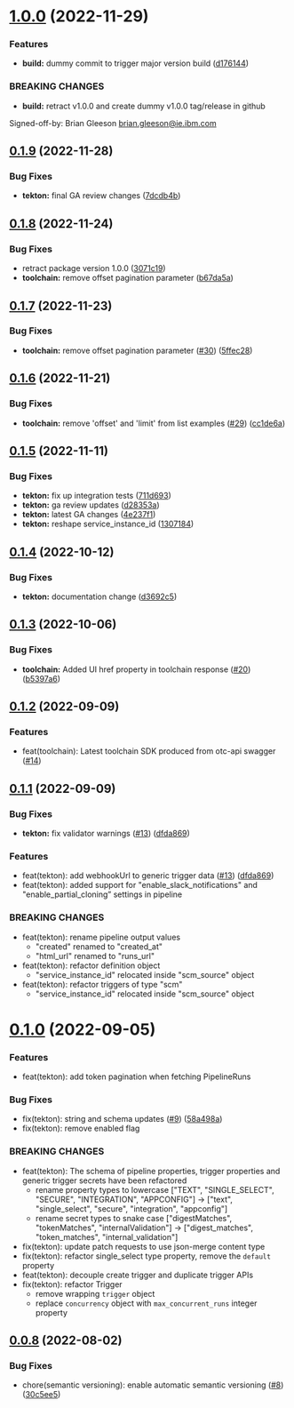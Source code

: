 # [1.0.0](https://github.com/IBM/continuous-delivery-go-sdk/compare/v0.1.9...v1.0.0) (2022-11-29)


### Features

* **build:** dummy commit to trigger major version build ([d176144](https://github.com/IBM/continuous-delivery-go-sdk/commit/d176144866e81c690843a3a780729d614f8daf6a))


### BREAKING CHANGES

* **build:** retract v1.0.0 and create dummy v1.0.0 tag/release in github

Signed-off-by: Brian Gleeson <brian.gleeson@ie.ibm.com>

## [0.1.9](https://github.com/IBM/continuous-delivery-go-sdk/compare/v0.1.8...v0.1.9) (2022-11-28)


### Bug Fixes

* **tekton:** final GA review changes ([7dcdb4b](https://github.com/IBM/continuous-delivery-go-sdk/commit/7dcdb4b7f39539c0c0e3af6b84908f7e28951bb1))

## [0.1.8](https://github.com/IBM/continuous-delivery-go-sdk/compare/v0.1.7...v0.1.8) (2022-11-24)


### Bug Fixes

* retract package version 1.0.0 ([3071c19](https://github.com/IBM/continuous-delivery-go-sdk/commit/3071c19dbdf0a50698ed08471fe251ebe0f0fe6a))
* **toolchain:** remove offset pagination parameter ([b67da5a](https://github.com/IBM/continuous-delivery-go-sdk/commit/b67da5a75ce7456e7f37c670b52f2186bfbed870))

## [0.1.7](https://github.com/IBM/continuous-delivery-go-sdk/compare/v0.1.6...v0.1.7) (2022-11-23)


### Bug Fixes

* **toolchain:** remove offset pagination parameter ([#30](https://github.com/IBM/continuous-delivery-go-sdk/issues/30)) ([5ffec28](https://github.com/IBM/continuous-delivery-go-sdk/commit/5ffec2827bf178d6a18076dd5b12a1b0c9ed70e0))

## [0.1.6](https://github.com/IBM/continuous-delivery-go-sdk/compare/v0.1.5...v0.1.6) (2022-11-21)


### Bug Fixes

* **toolchain:** remove 'offset' and 'limit' from list examples ([#29](https://github.com/IBM/continuous-delivery-go-sdk/issues/29)) ([cc1de6a](https://github.com/IBM/continuous-delivery-go-sdk/commit/cc1de6a1e47e5002f7e7c01f6d227da649622ac8))

## [0.1.5](https://github.com/IBM/continuous-delivery-go-sdk/compare/v0.1.4...v0.1.5) (2022-11-11)


### Bug Fixes

* **tekton:** fix up integration tests ([711d693](https://github.com/IBM/continuous-delivery-go-sdk/commit/711d69331ebad33afaf59b6088fc8bbbdae39f90))
* **tekton:** ga review updates ([d28353a](https://github.com/IBM/continuous-delivery-go-sdk/commit/d28353a420143e559ba93c17d0b267ff77eab241))
* **tekton:** latest GA changes ([4e237f1](https://github.com/IBM/continuous-delivery-go-sdk/commit/4e237f1b143ff4231899f2988e36f1cfc1f25414))
* **tekton:** reshape service_instance_id ([1307184](https://github.com/IBM/continuous-delivery-go-sdk/commit/1307184862f1b7ca71844c6a325e6ff773e98187))

## [0.1.4](https://github.com/IBM/continuous-delivery-go-sdk/compare/v0.1.3...v0.1.4) (2022-10-12)


### Bug Fixes

* **tekton:** documentation change ([d3692c5](https://github.com/IBM/continuous-delivery-go-sdk/commit/d3692c50baf6d40b826af83c60547070f0039374))

## [0.1.3](https://github.com/IBM/continuous-delivery-go-sdk/compare/v0.1.2...v0.1.3) (2022-10-06)


### Bug Fixes

* **toolchain:** Added UI href property in toolchain response ([#20](https://github.com/IBM/continuous-delivery-go-sdk/issues/20)) ([b5397a6](https://github.com/IBM/continuous-delivery-go-sdk/commit/b5397a6d3e84f6f62f7dbfe2c8c240b134fe6fcc))

## [0.1.2](https://github.com/IBM/continuous-delivery-go-sdk/compare/v0.1.1...v0.1.2) (2022-09-09)

### Features

* feat(toolchain): Latest toolchain SDK produced from otc-api swagger ([#14](https://github.com/IBM/continuous-delivery-go-sdk/pull/14))

## [0.1.1](https://github.com/IBM/continuous-delivery-go-sdk/compare/v0.1.0...v0.1.1) (2022-09-09)

### Bug Fixes

* **tekton:** fix validator warnings ([#13](https://github.com/IBM/continuous-delivery-go-sdk/pull/13)) ([dfda869](https://github.com/IBM/continuous-delivery-go-sdk/commit/dfda869446493414aef36a616d5755d73a9274fc))

### Features

* feat(tekton): add webhookUrl to generic trigger data ([#13](https://github.com/IBM/continuous-delivery-go-sdk/pull/13)) ([dfda869](https://github.com/IBM/continuous-delivery-go-sdk/commit/dfda869446493414aef36a616d5755d73a9274fc))
* feat(tekton): added support for "enable_slack_notifications" and "enable_partial_cloning” settings in pipeline
### BREAKING CHANGES

* feat(tekton): rename pipeline output values
  * "created" renamed to "created_at"
  * "html_url" renamed to "runs_url"
* feat(tekton): refactor definition object
  * "service_instance_id" relocated inside "scm_source" object
* feat(tekton): refactor triggers of type "scm"
  * "service_instance_id" relocated inside "scm_source" object

# [0.1.0](https://github.com/IBM/continuous-delivery-go-sdk/compare/v0.0.8...v0.1.0) (2022-09-05)

### Features

* feat(tekton): add token pagination when fetching PipelineRuns

### Bug Fixes

* fix(tekton): string and schema updates ([#9](https://github.com/IBM/continuous-delivery-go-sdk/issues/9)) ([58a498a](https://github.com/IBM/continuous-delivery-go-sdk/commit/58a498a4ee9e031dcd0fa7bc141a3b69c95d8f34))
* fix(tekton): remove enabled flag

### BREAKING CHANGES

* feat(tekton): The schema of pipeline properties, trigger properties and generic trigger secrets have been refactored
  * rename property types to lowercase ["TEXT", "SINGLE_SELECT", "SECURE", "INTEGRATION", "APPCONFIG"] -> ["text", "single_select", "secure", "integration", "appconfig"]
  * rename secret types to snake case ["digestMatches", "tokenMatches", "internalValidation"] -> ["digest_matches", "token_matches", "internal_validation"]
* fix(tekton): update patch requests to use json-merge content type
* fix(tekton): refactor single_select type property, remove the `default` property
* feat(tekton): decouple create trigger and duplicate trigger APIs
* fix(tekton): refactor Trigger
  * remove wrapping `trigger` object
  * replace `concurrency` object with `max_concurrent_runs` integer property

## [0.0.8](https://github.com/IBM/continuous-delivery-go-sdk/compare/v0.0.7...v0.0.8) (2022-08-02)

### Bug Fixes

* chore(semantic versioning): enable automatic semantic versioning ([#8](https://github.com/IBM/continuous-delivery-go-sdk/issues/8)) ([30c5ee5](https://github.com/IBM/continuous-delivery-go-sdk/commit/30c5ee58454ed56bd220a60bb239c92514869037))
